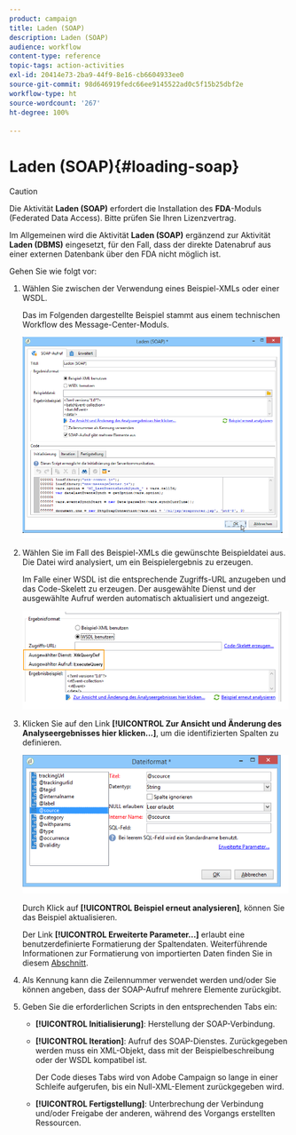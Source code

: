 ```yaml
---
product: campaign
title: Laden (SOAP)
description: Laden (SOAP)
audience: workflow
content-type: reference
topic-tags: action-activities
exl-id: 20414e73-2ba9-44f9-8e16-cb6604933ee0
source-git-commit: 98d646919fedc66ee9145522ad0c5f15b25dbf2e
workflow-type: ht
source-wordcount: '267'
ht-degree: 100%

---
```


# Laden (SOAP){#loading-soap}

>[!CAUTION]
>
>Die Aktivität **Laden (SOAP)** erfordert die Installation des **FDA**-Moduls (Federated Data Access). Bitte prüfen Sie Ihren Lizenzvertrag.

Im Allgemeinen wird die Aktivität **Laden (SOAP)** ergänzend zur Aktivität **Laden (DBMS)** eingesetzt, für den Fall, dass der direkte Datenabruf aus einer externen Datenbank über den FDA nicht möglich ist.

Gehen Sie wie folgt vor:

1. Wählen Sie zwischen der Verwendung eines Beispiel-XMLs oder einer WSDL.

   Das im Folgenden dargestellte Beispiel stammt aus einem technischen Workflow des Message-Center-Moduls.

   ![](assets/load_soap_002.png)

1. Wählen Sie im Fall des Beispiel-XMLs die gewünschte Beispieldatei aus. Die Datei wird analysiert, um ein Beispielergebnis zu erzeugen.

   Im Falle einer WSDL ist die entsprechende Zugriffs-URL anzugeben und das Code-Skelett zu erzeugen. Der ausgewählte Dienst und der ausgewählte Aufruf werden automatisch aktualisiert und angezeigt.

   ![](assets/soap_load_003.png)

1. Klicken Sie auf den Link **[!UICONTROL Zur Ansicht und Änderung des Analyseergebnisses hier klicken...]**, um die identifizierten Spalten zu definieren.

   ![](assets/soap_load_001.png)

   Durch Klick auf **[!UICONTROL Beispiel erneut analysieren]**, können Sie das Beispiel aktualisieren.

   Der Link **[!UICONTROL Erweiterte Parameter...]** erlaubt eine benutzerdefinierte Formatierung der Spaltendaten. Weiterführende Informationen zur Formatierung von importierten Daten finden Sie in diesem [Abschnitt](../../platform/using/executing-import-jobs.md).

1. Als Kennung kann die Zeilennummer verwendet werden und/oder Sie können angeben, dass der SOAP-Aufruf mehrere Elemente zurückgibt.
1. Geben Sie die erforderlichen Scripts in den entsprechenden Tabs ein:

   * **[!UICONTROL Initialisierung]**: Herstellung der SOAP-Verbindung.
   * **[!UICONTROL Iteration]**: Aufruf des SOAP-Dienstes. Zurückgegeben werden muss ein XML-Objekt, dass mit der Beispielbeschreibung oder der WSDL kompatibel ist.

      Der Code dieses Tabs wird von Adobe Campaign so lange in einer Schleife aufgerufen, bis ein Null-XML-Element zurückgegeben wird.

   * **[!UICONTROL Fertigstellung]**: Unterbrechung der Verbindung und/oder Freigabe der anderen, während des Vorgangs erstellten Ressourcen.
